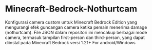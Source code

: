 # Minecraft-Bedrock-Nothurtcam
Konfigurasi camera custom untuk Minecraft Bedrock Edition yang mengurangi efek guncangan camera ketika pemain menerima damage (nothurtcam). File JSON dalam repositori ini mencakup berbagai mode camera, termasuk tampilan first-person dan third-person, yang dapat diinstal pada Minecraft Bedrock versi 1.21+ For android/Windows
